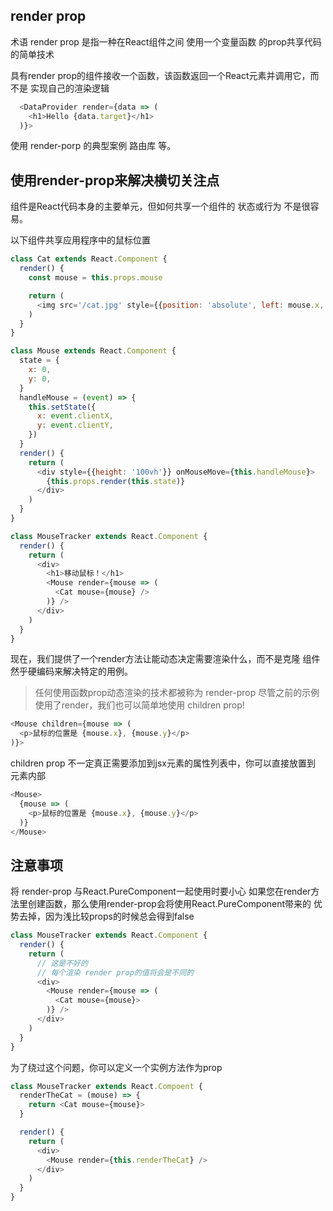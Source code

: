 ## render prop

术语 render prop 是指一种在React组件之间 使用一个变量函数 的prop共享代码的简单技术

具有render prop的组件接收一个函数，该函数返回一个React元素并调用它，而不是
实现自己的渲染逻辑

```js
  <DataProvider render={data => (
    <h1>Hello {data.target}</h1>
  )}>
```
使用 render-porp 的典型案例 路由库 等。

## 使用render-prop来解决横切关注点

组件是React代码本身的主要单元，但如何共享一个组件的 状态或行为 不是很容易。

以下组件共享应用程序中的鼠标位置
```js
class Cat extends React.Component {
  render() {
    const mouse = this.props.mouse

    return (
      <img src='/cat.jpg' style={{position: 'absolute', left: mouse.x, top: mouse.y}} />
    )
  }
}

class Mouse extends React.Component {
  state = {
    x: 0,
    y: 0,
  }
  handleMouse = (event) => {
    this.setState({
      x: event.clientX,
      y: event.clientY,
    })
  }
  render() {
    return (
      <div style={{height: '100vh'}} onMouseMove={this.handleMouse}>
        {this.props.render(this.state)}
      </div>
    )
  }
}

class MouseTracker extends React.Component {
  render() {
    return (
      <div>
        <h1>移动鼠标！</h1>
        <Mouse render={mouse => (
          <Cat mouse={mouse} />
        )} />
      </div>
    )
  }
}

```

现在，我们提供了一个render方法让<Mouse>能动态决定需要渲染什么，而不是克隆
<Mouse>组件然乎硬编码来解决特定的用例。

> 任何使用函数prop动态渲染的技术都被称为 render-prop
> 尽管之前的示例使用了render，我们也可以简单地使用 children prop!

```js
<Mouse children={mouse => (
  <p>鼠标的位置是 {mouse.x}, {mouse.y}</p>
)}>
```

children prop 不一定真正需要添加到jsx元素的属性列表中，你可以直接放置到
元素内部

```js
<Mouse>
  {mouse => (
    <p>鼠标的位置是 {mouse.x}, {mouse.y}</p>
  )}
</Mouse>
```

## 注意事项

将 render-prop 与React.PureComponent一起使用时要小心
如果您在render方法里创建函数，那么使用render-prop会将使用React.PureComponent带来的
优势去掉，因为浅比较props的时候总会得到false

```js
class MouseTracker extends React.Component {
  render() {
    return (
      // 这是不好的
      // 每个渲染 render prop的值将会是不同的
      <div>
        <Mouse render={mouse => (
          <Cat mouse={mouse}>
        )} />
      </div>
    )
  }
}
```

为了绕过这个问题，你可以定义一个实例方法作为prop
```js
class MouseTracker extends React.Compoent {
  renderTheCat = (mouse) => {
    return <Cat mouse={mouse}>
  }

  render() {
    return (
      <div>
        <Mouse render={this.renderTheCat} />
      </div>
    )
  }
}
```
